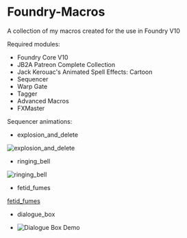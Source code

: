# Foundry-Macros
A collection of my macros created for the use in Foundry V10

Required modules:
- Foundry Core V10
- JB2A Patreon Complete Collection
- Jack Kerouac's Animated Spell Effects: Cartoon
- Sequencer
- Warp Gate
- Tagger
- Advanced Macros
- FXMaster

Sequencer animations:
- explosion_and_delete

![explosion_and_delete](https://user-images.githubusercontent.com/30681313/234222808-27b0e847-bb5e-43da-acbf-dc68b90f2892.gif)

- ringing_bell

![ringing_bell](https://user-images.githubusercontent.com/30681313/235316138-5ce57460-eeb2-4f8f-aea9-ce9fac89716a.gif)

- fetid_fumes

[fetid_fumes](https://imgur.com/a/Oel5Yzz)

- dialogue_box

- ![Dialogue Box Demo](https://github.com/SgtGhatak/Foundry-Macros/assets/30681313/c0168d5d-5ad1-43b3-b003-79d38d99a86c)
